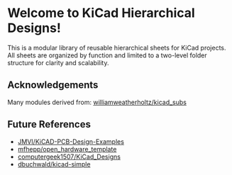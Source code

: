 # Welcome to KiCad Hierarchical Designs!

This is a modular library of reusable hierarchical sheets for KiCad projects. All sheets are organized by function and limited to a two-level folder structure for clarity and scalability.

## Acknowledgements

Many modules derived from: [williamweatherholtz/kicad_subs](https://github.com/williamweatherholtz/kicad_subs/tree/master)

## Future References

- [JMVI/KiCAD-PCB-Design-Examples](https://github.com/JMVI/KiCAD-PCB-Design-Examples)
- [mfhepp/open_hardware_template](https://github.com/mfhepp/open_hardware_template)
- [computergeek1507/KiCad_Designs](https://github.com/computergeek1507/KiCad_Designs)
- [dbuchwald/kicad-simple](https://github.com/dbuchwald/kicad-simple)